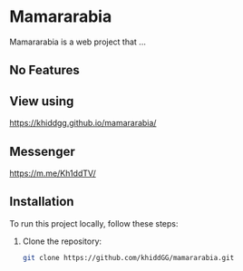 # Mamararabia

Mamararabia is a web project that ...

## No Features
## View using
https://khiddgg.github.io/mamararabia/

## Messenger
https://m.me/Kh1ddTV/

## Installation
To run this project locally, follow these steps:
1. Clone the repository:
   ```bash
   git clone https://github.com/khiddGG/mamararabia.git

